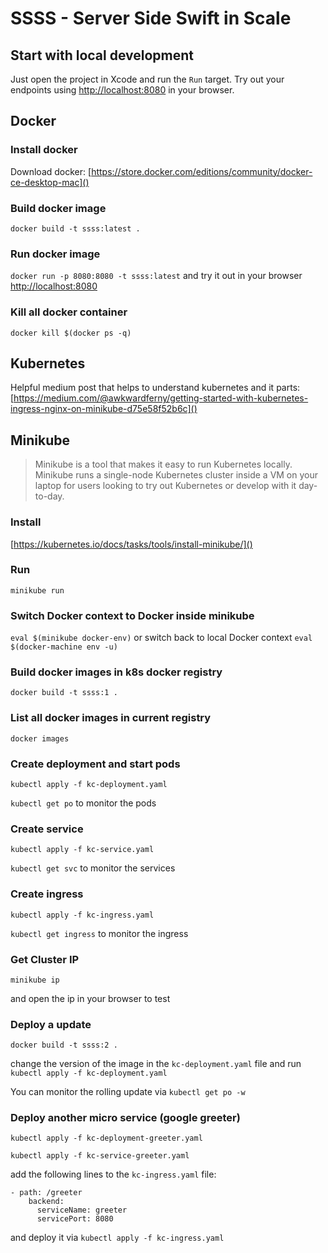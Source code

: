 # SSSS - Server Side Swift in Scale

## Start with local development

Just open the project in Xcode and run the `Run` target. Try out your endpoints using [http://localhost:8080]() in your browser.

## Docker

### Install docker

Download docker: [https://store.docker.com/editions/community/docker-ce-desktop-mac]()

### Build docker image
`docker build -t ssss:latest .`

### Run docker image
`docker run -p 8080:8080 -t ssss:latest` and try it out in your browser [http://localhost:8080]()

### Kill all docker container
`docker kill $(docker ps -q)`

## Kubernetes

Helpful medium post that helps to understand kubernetes and it parts: [https://medium.com/@awkwardferny/getting-started-with-kubernetes-ingress-nginx-on-minikube-d75e58f52b6c]()

## Minikube

> Minikube is a tool that makes it easy to run Kubernetes locally. Minikube runs a single-node Kubernetes cluster inside a VM on your laptop for users looking to try out Kubernetes or develop with it day-to-day.

### Install
[https://kubernetes.io/docs/tasks/tools/install-minikube/]()

### Run
`minikube run`

### Switch Docker context to Docker inside minikube
`eval $(minikube docker-env)` or switch back to local Docker context `eval $(docker-machine env -u)`

### Build docker images in k8s docker registry
`docker build -t ssss:1 .`

### List all docker images in current registry
`docker images`

### Create deployment and start pods
`kubectl apply -f kc-deployment.yaml`

`kubectl get po` to monitor the pods

### Create service
`kubectl apply -f kc-service.yaml`

`kubectl get svc` to monitor the services

### Create ingress
`kubectl apply -f kc-ingress.yaml`

`kubectl get ingress` to monitor the ingress

### Get Cluster IP
`minikube ip`

and open the ip in your browser to test

### Deploy a update
`docker build -t ssss:2 .`

change the version of the image in the `kc-deployment.yaml` file and run `kubectl apply -f kc-deployment.yaml`

You can monitor the rolling update via `kubectl get po -w`

### Deploy another micro service (google greeter)
`kubectl apply -f kc-deployment-greeter.yaml`

`kubectl apply -f kc-service-greeter.yaml`

add the following lines to the `kc-ingress.yaml` file:

```
- path: /greeter
	backend:
	  serviceName: greeter
	  servicePort: 8080
```
and deploy it via `kubectl apply -f kc-ingress.yaml`


